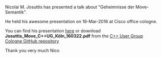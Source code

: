 Nicolai M. Josuttis has presented a talk about "Geheimnisse der Move-Semantik".

He held his awesome presentation on 16-Mar-2016 at Cisco office cologne.

You can find his presentation [here](https://drive.google.com/file/d/0B-Lwm2urAY6YbEtLMVVySEZnRXc/view?usp=sharing) or
download **Josuttis_Move_C++UG_Köln_160322.pdf** from the [C++ User Group Cologne GitHub repository](https://github.com/CPPUserGroups/Germany-Cologne)

Thank you very much Nico

